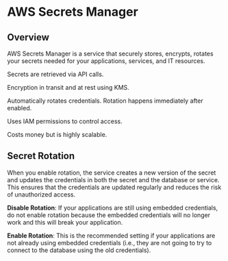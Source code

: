 # AWS Secrets Manager

## Overview

AWS Secrets Manager is a service that securely stores, encrypts, rotates your secrets needed for your applications, services, and IT resources.

Secrets are retrieved via API calls.

Encryption in transit and at rest using KMS.

Automatically rotates credentials. Rotation happens immediately after enabled.

Uses IAM permissions to control access.

Costs money but is highly scalable.


## Secret Rotation

When you enable rotation, the service creates a new version of the secret and updates the credentials in both the secret and the database or service. This ensures that the credentials are updated regularly and reduces the risk of unauthorized access.

**Disable Rotation**: If your applications are still using embedded credentials, do not enable rotation because the embedded credentials will no longer work and this will break your application.

**Enable Rotation**: This is the recommended setting if your applications are not already using embedded credentials (i.e., they are not going to try to connect to the database using the old credentials).